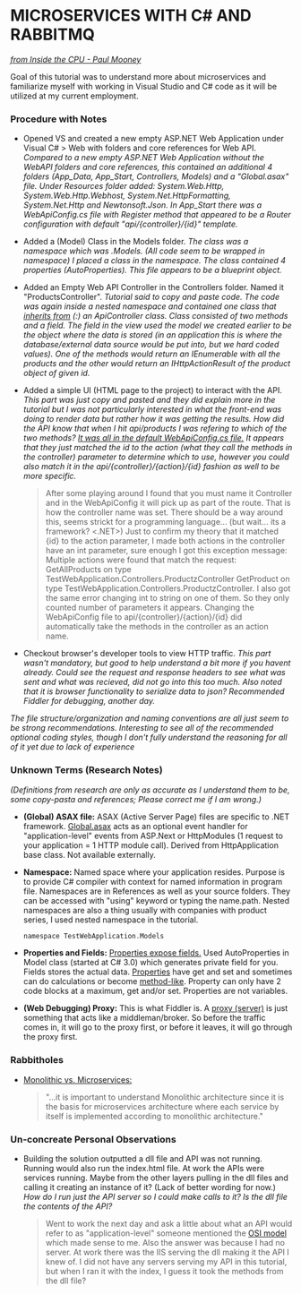 # MICROSERVICES WITH C# AND RABBITMQ
*[from Inside the CPU - Paul Mooney](https://insidethecpu.com/2015/05/22/microservices-with-c-and-rabbitmq/)*

Goal of this tutorial was to understand more about microservices and familiarize myself with working in Visual Studio and C# code as it will be utilized at my current employment.

### Procedure with Notes
- Opened VS and created a new empty ASP.NET Web Application under Visual C# > Web with folders and core references for Web API.
    *Compared to a new empty ASP.NET Web Application without the WebAPI folders and core references, this contained an additional 4 folders (App_Data, App_Start, Controllers, Models) and a "Global.asax" file. Under Resources folder added: System.Web.Http, System.Web.Http.Webhost, System.Net.HttpFormatting, System.Net.Http and Newtonsoft.Json. In App_Start there was a WebApiConfig.cs file with Register method that appeared to be a Router configuration with default "api/{controller}/{id}" template.*

- Added a (Model) Class in the Models folder.
    *The class was a namespace which was <ApplicationName>.Models. (All code seem to be wrapped in namespace) I placed a class in the namespace. The class contained 4 properties (AutoProperties). This file appears to be a blueprint object.*

- Added an Empty Web API Controller in the Controllers folder. Named it "ProductsController". 
    *Tutorial said to copy and paste code. The code was again inside a nested namespace and contained one class that [inherits from](https://docs.microsoft.com/en-us/dotnet/csharp/tutorials/inheritance) (:) an ApiController class. Class consisted of two methods and a field. The field in the view used the model we created earlier to be the object where the data is stored (in an application this is where the database/external data source would be put into, but we hard coded values). One of the methods would return an IEnumerable<Product> with all the products and the other would return an IHttpActionResult of the product object of given id.*

- Added a simple UI (HTML page to the project) to interact with the API.
    *This part was just copy and pasted and they did explain more in the tutorial but I was not particularly interested in what the front-end was doing to render data but rather how it was getting the results. How did the API know that when I hit api/products I was refering to which of the two methods? [It was all in the default WebApiConfig.cs file.](https://docs.microsoft.com/en-us/aspnet/web-api/overview/web-api-routing-and-actions/routing-in-aspnet-web-api) It appears that they just matched the id to the action (what they call the methods in the controller) parameter to determine which to use, however you could also match it in the api/{controller}/{action}/{id} fashion as well to be more specific.*
    >After some playing around I found that you must name it <controllername>Controller and in the WebApiConfig it will pick up <controllername> as part of the route. That is how the controller name was set. There should be a way around this, seems strickt for a programming language... (but wait... its a framework? <.NET>)
    > Just to confirm my theory that it matched {id} to the action parameter, I made both actions in the controller have an int parameter, sure enough I got this exception message: Multiple actions were found that match the request: GetAllProducts on type TestWebApplication.Controllers.ProductzController GetProduct on type TestWebApplication.Controllers.ProductzController. I also got the same error changing int to string on one of them. So they only counted number of parameters it appears. 
    > Changing the WebApiConfig file to api/{controller}/{action}/{id} did automatically take the methods in the controller as an action name.


- Checkout browser's developer tools to view HTTP traffic.
    *This part wasn't mandatory, but good to help understand a bit more if you havent already. Could see the request and response headers to see what was sent and what was recieved, did not go into this too much. Also noted that it is browser functionality to serialize data to json? Recommended Fiddler for debugging, another day.*

*The file structure/organization and naming conventions are all just seem to be strong recommendations. Interesting to see all of the recommended optional coding styles, though I don't fully understand the reasoning for all of it yet due to lack of experience*

### Unknown Terms (Research Notes)
*(Definitions from research are only as accurate as I understand them to be, some copy-pasta and references; Please correct me if I am wrong.)*
- **(Global) ASAX file:** ASAX (Active Server Page) files are specific to .NET framework. [Global.asax](https://msdn.microsoft.com/en-us/library/1xaas8a2(v=vs.71).aspx) acts as an optional event handler for "application-level" events from ASP.Next or HttpModules (1 request to your application = 1 HTTP module call). Derived from HttpApplication base class. Not available externally.

- **Namespace:** Named space where your application resides. Purpose is to provide C# compiler with context for named information in program file. Namespaces are in References as well as your source folders. They can be accessed with "using" keyword or typing the name.path. Nested namespaces are also a thing usually with companies with product series, I used nested namespace in the tutorial.
    ```c
    namespace TestWebApplication.Models
    ```
    
- **Properties and Fields:** [Properties expose fields.](https://stackoverflow.com/questions/295104/what-is-the-difference-between-a-field-and-a-property-in-c) Used AutoProperties in Model class (started at C# 3.0) which generates private field for you. Fields stores the actual data. [Properties](https://docs.microsoft.com/en-us/dotnet/csharp/programming-guide/classes-and-structs/using-properties) have get and set and sometimes can do calculations or become [method-like](https://msdn.microsoft.com/en-us/library/ms229054(v=vs.100).aspx). Property can only have 2 code blocks at a maximum, get and/or set. Properties are not variables.

- **(Web Debugging) Proxy:** This is what Fiddler is. A [proxy (server)](http://whatismyipaddress.com/proxy-server) is just something that acts like a middleman/broker. So before the traffic comes in, it will go to the proxy first, or before it leaves, it will go through the proxy first.

### Rabbitholes
- [Monolithic vs. Microservices:](https://articles.microservices.com/monolithic-vs-microservices-architecture-5c4848858f59)
    > "...it is important to understand Monolithic architecture since it is the basis for microservices architecture where each service by itself is implemented according to monolithic architecture."

### Un-concreate Personal Observations
- Building the solution outputted a dll file and API was not running. Running would also run the index.html file. At work the APIs were services running. Maybe from the other layers pulling in the dll files and calling it creating an instance of it? (Lack of better wording for now.) *How do I run just the API server so I could make calls to it? Is the dll file the contents of the API?*
    > Went to work the next day and ask a little about what an API would refer to as "application-level" someone mentioned the [OSI model](https://en.wikipedia.org/wiki/OSI_model) which made sense to me. Also the answer was because I had no server. At work there was the IIS serving the dll making it the API I knew of. I did not have any servers serving my API in this tutorial, but when I ran it with the index, I guess it took the methods from the dll file?



